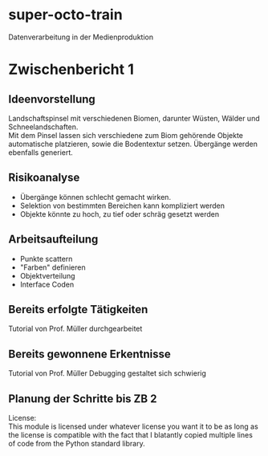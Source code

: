 # super-octo-train
Datenverarbeitung in der Medienproduktion

Zwischenbericht 1
=================
  
Ideenvorstellung
----------------
Landschaftspinsel mit verschiedenen Biomen, darunter Wüsten, Wälder und Schneelandschaften.  
Mit dem Pinsel lassen sich verschiedene zum Biom gehörende Objekte automatische platzieren, sowie die Bodentextur setzen. Übergänge werden ebenfalls generiert. 

Risikoanalyse
-------------
- Übergänge können schlecht gemacht wirken.
- Selektion von bestimmten Bereichen kann kompliziert werden
- Objekte könnte zu hoch, zu tief oder schräg gesetzt werden

Arbeitsaufteilung
-----------------
- Punkte scattern
- "Farben" definieren
- Objektverteilung
- Interface Coden

Bereits erfolgte Tätigkeiten
----------------------------
Tutorial von Prof. Müller durchgearbeitet

Bereits gewonnene Erkentnisse 
-----------------------------
Tutorial von Prof. Müller
Debugging gestaltet sich schwierig

Planung der Schritte bis ZB 2
-----------------------------


License:  
This module is licensed under whatever license you want it to be as long as the license is compatible with the fact that I blatantly copied multiple lines of code from the Python standard library.
